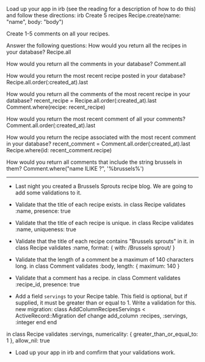 Load up your app in irb (see the reading for a description of how to do this) and follow these directions:
irb
Create 5 recipes
Recipe.create(name: "name", body: "body")

Create 1-5 comments on all your recipes.


Answer the following questions:
How would you return all the recipes in your database?
Recipe.all

How would you return all the comments in your database?
Comment.all

How would you return the most recent recipe posted in your database?
Recipe.all.order(:created_at).last

How would you return all the comments of the most recent recipe in your database?
recent_recipe = Recipe.all.order(:created_at).last
Comment.where(recipe: recent_recipe)

How would you return the most recent comment of all your comments?
Comment.all.order(:created_at).last

How would you return the recipe associated with the most recent comment in your database?
recent_comment = Comment.all.order(:created_at).last
Recipe.where(id: recent_comment.recipe)

How would you return all comments that include the string brussels in them?
Comment.where("name ILIKE ?", '%brussels%')

*******************************************************************************

* Last night you created a Brussels Sprouts recipe blog. We are going to add some validations to it.


* Validate that the title of each recipe exists.
in class Recipe
validates :name, presence: true

* Validate that the title of each recipe is unique.
in class Recipe
validates :name, uniqueness: true

* Validate that the title of each recipe contains "Brussels sprouts" in it.
in class Recipe
validates :name, format: { with: /Brussels sprout/ }

* Validate that the length of a comment be a maximum of 140 characters long.
in class Comment
validates :body, length: { maximum: 140 }

* Validate that a comment has a recipe.
in class Comment
validates :recipe_id, presence: true

* Add a field `servings` to your Recipe table. This field is optional, but if supplied, it must be greater than or equal to 1. Write a validation for this.
new migration:
class AddColumnRecipesServings < ActiveRecord::Migration
  def change
    add_column :recipes, :servings, :integer
  end
end

in class Recipe
validates :servings, numericality: { greater_than_or_equal_to: 1 }, allow_nil: true

* Load up your app in irb and comfirm that your validations work.
